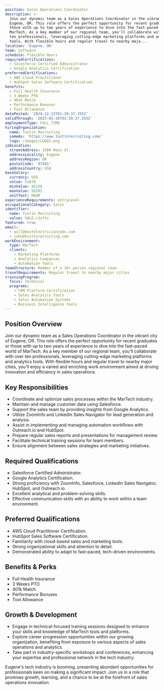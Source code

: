 ```yaml
---
position: Sales Operations Coordinator
description: >-
  Join our dynamic team as a Sales Operations Coordinator in the vibrant city of
  Eugene, OR. This role offers the perfect opportunity for recent graduates or
  those with up to two years of experience to dive into the fast-paced world of
  MarTech. As a key member of our regional team, you'll collaborate with over
  ten professionals, leveraging cutting-edge marketing platforms and analytics
  tools. With flexible hours and regular travel to nearby majo...
location: 'Eugene, OR'
team: Software
schedule: Flexible Hours
requiredCertifications:
  - Salesforce Certified Administrator
  - Google Analytics Certification
preferredCertifications:
  - AWS Cloud Practitioner
  - HubSpot Sales Software Certification
benefits:
  - Full Health Insurance
  - 3 Weeks PTO
  - 401k Match
  - Performance Bonuses
  - Tool Allowance
datePosted: '2024-12-22T01:39:37.355Z'
validThrough: '2025-01-28T01:39:37.355Z'
employmentType: FULL_TIME
hiringOrganization:
  name: Tustin Recruiting
  sameAs: 'https://www.tustinrecruiting.com/'
  logo: /images/LOGO1.png
jobLocation:
  streetAddress: 3380 Main St.
  addressLocality: Eugene
  addressRegion: OR
  postalCode: '97401'
  addressCountry: USA
baseSalary:
  currency: USD
  value: 51678
  minValue: 45156
  maxValue: 58201
  unitText: HOUR
experienceRequirements: entryLevel
occupationalCategory: Sales
identifier:
  name: Tustin Recruiting
  value: SALE-c3zfts
featured: true
email:
  - will@bestelectricianjobs.com
  - john@tustinrecruiting.com
workEnvironment:
  type: MarTech
  clients:
    - Marketing Platforms
    - Analytics Companies
    - Automation Tools
teamStructure: Member of a 10+ person regional team
travelRequirements: Regular travel to nearby major cities
trainingProgram:
  focus: Technical
  programs:
    - CRM Platform Certification
    - Sales Analytics Tools
    - Sales Automation Systems
    - Business Intelligence Tools
---
```


## Position Overview
Join our dynamic team as a Sales Operations Coordinator in the vibrant city of Eugene, OR. This role offers the perfect opportunity for recent graduates or those with up to two years of experience to dive into the fast-paced world of MarTech. As a key member of our regional team, you'll collaborate with over ten professionals, leveraging cutting-edge marketing platforms and analytics tools. With flexible hours and regular travel to nearby major cities, you'll enjoy a varied and enriching work environment aimed at driving innovation and efficiency in sales operations.

## Key Responsibilities
- Coordinate and optimize sales processes within the MarTech industry.
- Maintain and manage customer data using Salesforce.
- Support the sales team by providing insights from Google Analytics.
- Utilize ZoomInfo and LinkedIn Sales Navigator for lead generation and analysis.
- Assist in implementing and managing automation workflows with Outreach.io and HubSpot.
- Prepare regular sales reports and presentations for management review.
- Facilitate technical training sessions for team members.
- Ensure alignment between sales strategies and marketing initiatives.

## Required Qualifications
- Salesforce Certified Administrator.
- Google Analytics Certification.
- Strong proficiency with ZoomInfo, Salesforce, LinkedIn Sales Navigator, HubSpot, and Outreach.io.
- Excellent analytical and problem-solving skills.
- Effective communication skills with an ability to work within a team environment.

## Preferred Qualifications
- AWS Cloud Practitioner Certification.
- HubSpot Sales Software Certification.
- Familiarity with cloud-based sales and marketing tools.
- Strong organizational skills and attention to detail.
- Demonstrated ability to adapt to fast-paced, tech-driven environments.

## Benefits & Perks
- Full Health Insurance
- 3 Weeks PTO
- 401k Match
- Performance Bonuses
- Tool Allowance

## Growth & Development
- Engage in technical-focused training sessions designed to enhance your skills and knowledge of MarTech tools and platforms.
- Explore career progression opportunities within our growing organization, benefiting from exposure to various aspects of sales operations and analytics.
- Take part in industry-specific workshops and conferences, enhancing your expertise and professional network in the tech industry.

Eugene's tech industry is booming, presenting abundant opportunities for professionals keen on making a significant impact. Join us in a role that promises growth, learning, and a chance to be at the forefront of sales operations innovation.
